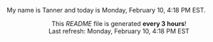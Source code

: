 My name is Tanner and today is Monday, February 10, 4:18 PM EST.

<p align="center">This <i>README</i> file is generated <b>every 3 hours</b>!</br>Last refresh: Monday, February 10, 4:18 PM EST<br /></p>
